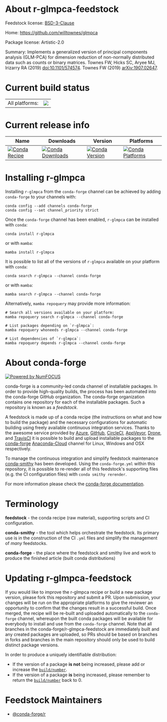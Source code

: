 About r-glmpca-feedstock
========================

Feedstock license: [BSD-3-Clause](https://github.com/conda-forge/r-glmpca-feedstock/blob/main/LICENSE.txt)

Home: https://github.com/willtownes/glmpca

Package license: Artistic-2.0

Summary: Implements a generalized version of principal components analysis (GLM-PCA) for dimension reduction of non-normally distributed data such as counts or binary matrices. Townes FW, Hicks SC, Aryee MJ, Irizarry RA (2019) <doi:10.1101/574574>. Townes FW (2019) <arXiv:1907.02647>.

Current build status
====================


<table><tr><td>All platforms:</td>
    <td>
      <a href="https://dev.azure.com/conda-forge/feedstock-builds/_build/latest?definitionId=9755&branchName=main">
        <img src="https://dev.azure.com/conda-forge/feedstock-builds/_apis/build/status/r-glmpca-feedstock?branchName=main">
      </a>
    </td>
  </tr>
</table>

Current release info
====================

| Name | Downloads | Version | Platforms |
| --- | --- | --- | --- |
| [![Conda Recipe](https://img.shields.io/badge/recipe-r--glmpca-green.svg)](https://anaconda.org/conda-forge/r-glmpca) | [![Conda Downloads](https://img.shields.io/conda/dn/conda-forge/r-glmpca.svg)](https://anaconda.org/conda-forge/r-glmpca) | [![Conda Version](https://img.shields.io/conda/vn/conda-forge/r-glmpca.svg)](https://anaconda.org/conda-forge/r-glmpca) | [![Conda Platforms](https://img.shields.io/conda/pn/conda-forge/r-glmpca.svg)](https://anaconda.org/conda-forge/r-glmpca) |

Installing r-glmpca
===================

Installing `r-glmpca` from the `conda-forge` channel can be achieved by adding `conda-forge` to your channels with:

```
conda config --add channels conda-forge
conda config --set channel_priority strict
```

Once the `conda-forge` channel has been enabled, `r-glmpca` can be installed with `conda`:

```
conda install r-glmpca
```

or with `mamba`:

```
mamba install r-glmpca
```

It is possible to list all of the versions of `r-glmpca` available on your platform with `conda`:

```
conda search r-glmpca --channel conda-forge
```

or with `mamba`:

```
mamba search r-glmpca --channel conda-forge
```

Alternatively, `mamba repoquery` may provide more information:

```
# Search all versions available on your platform:
mamba repoquery search r-glmpca --channel conda-forge

# List packages depending on `r-glmpca`:
mamba repoquery whoneeds r-glmpca --channel conda-forge

# List dependencies of `r-glmpca`:
mamba repoquery depends r-glmpca --channel conda-forge
```


About conda-forge
=================

[![Powered by
NumFOCUS](https://img.shields.io/badge/powered%20by-NumFOCUS-orange.svg?style=flat&colorA=E1523D&colorB=007D8A)](https://numfocus.org)

conda-forge is a community-led conda channel of installable packages.
In order to provide high-quality builds, the process has been automated into the
conda-forge GitHub organization. The conda-forge organization contains one repository
for each of the installable packages. Such a repository is known as a *feedstock*.

A feedstock is made up of a conda recipe (the instructions on what and how to build
the package) and the necessary configurations for automatic building using freely
available continuous integration services. Thanks to the awesome service provided by
[Azure](https://azure.microsoft.com/en-us/services/devops/), [GitHub](https://github.com/),
[CircleCI](https://circleci.com/), [AppVeyor](https://www.appveyor.com/),
[Drone](https://cloud.drone.io/welcome), and [TravisCI](https://travis-ci.com/)
it is possible to build and upload installable packages to the
[conda-forge](https://anaconda.org/conda-forge) [Anaconda-Cloud](https://anaconda.org/)
channel for Linux, Windows and OSX respectively.

To manage the continuous integration and simplify feedstock maintenance
[conda-smithy](https://github.com/conda-forge/conda-smithy) has been developed.
Using the ``conda-forge.yml`` within this repository, it is possible to re-render all of
this feedstock's supporting files (e.g. the CI configuration files) with ``conda smithy rerender``.

For more information please check the [conda-forge documentation](https://conda-forge.org/docs/).

Terminology
===========

**feedstock** - the conda recipe (raw material), supporting scripts and CI configuration.

**conda-smithy** - the tool which helps orchestrate the feedstock.
                   Its primary use is in the construction of the CI ``.yml`` files
                   and simplify the management of *many* feedstocks.

**conda-forge** - the place where the feedstock and smithy live and work to
                  produce the finished article (built conda distributions)


Updating r-glmpca-feedstock
===========================

If you would like to improve the r-glmpca recipe or build a new
package version, please fork this repository and submit a PR. Upon submission,
your changes will be run on the appropriate platforms to give the reviewer an
opportunity to confirm that the changes result in a successful build. Once
merged, the recipe will be re-built and uploaded automatically to the
`conda-forge` channel, whereupon the built conda packages will be available for
everybody to install and use from the `conda-forge` channel.
Note that all branches in the conda-forge/r-glmpca-feedstock are
immediately built and any created packages are uploaded, so PRs should be based
on branches in forks and branches in the main repository should only be used to
build distinct package versions.

In order to produce a uniquely identifiable distribution:
 * If the version of a package **is not** being increased, please add or increase
   the [``build/number``](https://docs.conda.io/projects/conda-build/en/latest/resources/define-metadata.html#build-number-and-string).
 * If the version of a package **is** being increased, please remember to return
   the [``build/number``](https://docs.conda.io/projects/conda-build/en/latest/resources/define-metadata.html#build-number-and-string)
   back to 0.

Feedstock Maintainers
=====================

* [@conda-forge/r](https://github.com/conda-forge/r/)

